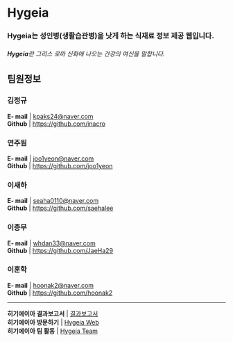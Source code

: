 # Hygeia
### Hygeia는 성인병(생활습관병)을 낫게 하는 식재료 정보 제공 웹입니다.
###### *<b>Hygeia</b>란 그리스 로마 신화에 나오는 건강의 여신을 말합니다.*                
          
## 팀원정보

### 김정규       
<b>E- mail</b> | kpaks24@naver.com       
<b>Github</b> | https://github.com/inacro        

### 연주원       
<b>E- mail</b> | joo1yeon@naver.com        
<b>Github</b> | https://github.com/joo1yeon        
 
### 이새하        
<b>E- mail</b> | seaha0110@naver.com       
<b>Github</b> |  https://github.com/saehalee       

### 이종무       
<b>E- mail</b> | whdan33@naver.com       
<b>Github</b> | https://github.com/JaeHa29       

### 이훈학       
<b>E- mail</b> | hoonak2@naver.com       
<b>Github</b> | https://github.com/hoonak2       

*****
<b>히기에이아 결과보고서</b> | [결과보고서](https://github.com/kdt-g-masters/Hygeia/files/8597373/_4.pdf)      
<b>히기에이아 방문하기</b>  |  [Hygeia Web](http://27.96.131.149:8080/, "hygeia link")       
<b>히기에이아 팀 활동</b>  |  [Hygeia Team](https://trello.com/b/d0qKpxgt/semi-project-hygeia, "hygeia team link")  
